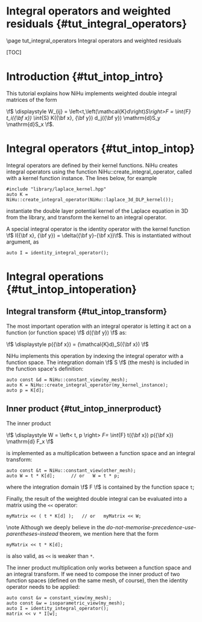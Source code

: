 Integral operators and weighted residuals {#tut_integral_operators}
=========================================

\page tut_integral_operators Integral operators and weighted residuals

[TOC]

Introduction {#tut_intop_intro}
============

This tutorial explains how NiHu implements weighted double integral matrices of the form

\f$
\displaystyle
W_{ij} =
\left<t,\left(\mathcal{K}d\right)_S\right>_F =
\int_{F} t_i({\bf x}) \int_{S} K({\bf x}, {\bf y}) d_j({\bf y}) \mathrm{d}S_y \mathrm{d}S_x
\f$.

Integral operators  {#tut_intop_intop}
==================

Integral operators are defined by their kernel functions.
NiHu creates integral operators using the function NiHu::create_integral_operator, called with a kernel function instance.
The lines below, for example
~~~~~~~~~~~
#include "library/laplace_kernel.hpp"
auto K = NiHu::create_integral_operator(NiHu::laplace_3d_DLP_kernel());
~~~~~~~~~~~
instantiate the double layer potential kernel of the Laplace equation in 3D from the library, and transform the kernel to an integral operator.

A special integral operator is the identity operator with the kernel function \f$ I({\bf x}, {\bf y}) = \delta({\bf y}-{\bf x})\f$. This is instantiated without argument, as
~~~~~~~~~~~
auto I = identity_integral_operator();
~~~~~~~~~~~

Integral operations {#tut_intop_intoperation}
===================

Integral transform {#tut_intop_transform}
------------------

The most important operation with an integral operator is letting it act on a function (or function space) \f$ d({\bf y}) \f$ as:

\f$
\displaystyle
p({\bf x}) = (\mathcal{K}d)_S({\bf x})
\f$

NiHu implements this operation by indexing the integral operator with a function space. The integration domain \f$ S \f$ (the mesh) is included in the function space's definition:
~~~~~~~~~~~~~~
auto const &d = NiHu::constant_view(my_mesh);
auto K = NiHu::create_integral_operator(my_kernel_instance);
auto p = K[d];
~~~~~~~~~~~~~~

Inner product {#tut_intop_innerproduct}
-------------

The inner product

\f$
\displaystyle
W = \left< t, p \right> _F= \int_{F} t({\bf x}) p({\bf x}) \mathrm{d} F_x
\f$

is implemented as a multiplication between a function space and an integral transform:
~~~~~~~~~~~
auto const &t = NiHu::constant_view(other_mesh);
auto W = t * K[d]; 		// or	W = t * p;
~~~~~~~~~~~
where the integration domain \f$ F \f$ is contained by the function space `t`;

Finally, the result of the weighted double integral can be evaluated into a matrix using the `<<` operator:
~~~~~~~~~~~
myMatrix << ( t * K[d] );	// or	myMatrix << W;
~~~~~~~~~~~
\note Although we deeply believe in the _do-not-memorise-precedence-use-parentheses-instead_ theorem, we mention here that the form
~~~~~~~~~~~
myMatrix << t * K[d];
~~~~~~~~~~~
is also valid, as `<<` is weaker than `*`.	

The inner product multiplication only works between a function space and an integral transform.
If we need to compose the inner product of two function spaces (defined on the same mesh, of course),
then the identity operator needs to be applied:
~~~~~~~~~~~
auto const &v = constant_view(my_mesh);
auto const &w = isoparametric_view(my_mesh);
auto I = identity_integral_operator();
matrix << v * I[w];
~~~~~~~~~~~
